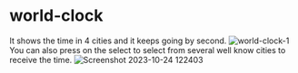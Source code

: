 # world-clock
It shows the time in 4 cities and it keeps going by second.
![world-clock-1](https://github.com/ASV185/world-clock/assets/74805696/1155f898-4f61-4861-b6d9-9d5d641849ba)
You can also press on the select to select from several well know cities to receive the time.
![Screenshot 2023-10-24 122403](https://github.com/ASV185/world-clock/assets/74805696/f66d0ffc-e690-4b8d-89fd-5fc3b10e2a75)
